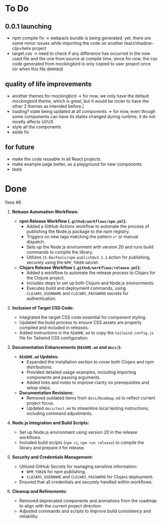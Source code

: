 # To Do
## 0.0.1 launching

- npm compile fix -> webpack bundle is being generated, yet, there are some minor issues while importing the code on another react/shadow-cljs+helix project
- target.css -> need to check if any difference has occurred in the now used file and the one from source at compile time, since for now, the css code generated from mockingbird is only copied to user project once (or when this file deleted)

## quality of life improvements

- another themes for mockingbird -> for now, we only have the default mockingbird theme, which is great, but it would be nicier to have the other 2 themes as intended before.|
- loading? state being updated at all components -> for now, even though some components can have its states changed during runtime, it do not mostly affects UI/UX
- style all the components
- aside fix

## for future
- make the code reusable in all React projects.
- make example page better, as a playground for new components
- tests

# Done

fixes #6 

1. **Release Automation Workflows:**
   - **npm Release Workflow (`.github/workflows/npm.yml`):**
     - Added a GitHub Actions workflow to automate the process of publishing the Node.js package to the npm registry.
     - Triggers on new tags matching the pattern `v*` or manual dispatch.
     - Sets up the Node.js environment with version 20 and runs build commands to compile the library.
     - Utilizes `JS-DevTools/npm-publish@v3.1.1` action for publishing, securely using the `NPM_TOKEN` secret.
   - **Clojars Release Workflow (`.github/workflows/release.yml`):**
     - Added a workflow to automate the release process to Clojars for the Clojure project.
     - Includes steps to set up both Clojure and Node.js environments.
     - Executes build and deployment commands, using `CLOJARS_USERNAME` and `CLOJARS_PASSWORD` secrets for authentication.

2. **Inclusion of Target CSS Code:**
   - Integrated the target CSS code essential for component styling.
   - Updated the build process to ensure CSS assets are properly compiled and included in releases.
   - Added instructions in the `README.md` to copy the `tailwind.config.js` file for Tailwind CSS configuration.

3. **Documentation Enhancements (`README.md` and `docs/`):**
   - **`README.md` Updates:**
     - Expanded the installation section to cover both Clojars and npm distributions.
     - Provided detailed usage examples, including importing components and passing arguments.
     - Added links and notes to improve clarity on prerequisites and setup steps.
   - **Documentation Revisions:**
     - Removed outdated items from `docs/Roadmap.md` to reflect current project focus.
     - Updated `docs/test.md` to streamline local testing instructions, including command adjustments.

4. **Node.js Integration and Build Scripts:**
   - Set up Node.js environment using version 20 in the release workflows.
   - Included build scripts (`npm ci`, `npm run release`) to compile the library and prepare it for release.

5. **Security and Credentials Management:**
   - Utilized GitHub Secrets for managing sensitive information:
     - `NPM_TOKEN` for npm publishing.
     - `CLOJARS_USERNAME` and `CLOJARS_PASSWORD` for Clojars deployment.
   - Ensured that all credentials are securely handled within workflows.

6. **Cleanup and Refinements:**
   - Removed deprecated components and animations from the roadmap to align with the current project direction.
   - Adjusted commands and scripts to improve build consistency and reliability.